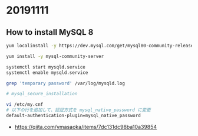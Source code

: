 # 20191111

## How to install MySQL 8


```sh
yum localinstall -y https://dev.mysql.com/get/mysql80-community-release-el7-3.noarch.rpm

yum install -y mysql-community-server

systemctl start mysqld.service
systemctl enable mysqld.service

grep 'temporary password' /var/log/mysqld.log

# mysql_secure_installation

vi /etc/my.cnf
# 以下の行を追加して、認証方式を mysql_native_password に変更
default-authentication-plugin=mysql_native_password
```

* https://qiita.com/ymasaoka/items/7dc131dc98ba10a39854

